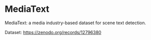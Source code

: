 # MediaText
MediaText: a media industry-based dataset for scene text detection.

Dataset:
https://zenodo.org/records/12796380
